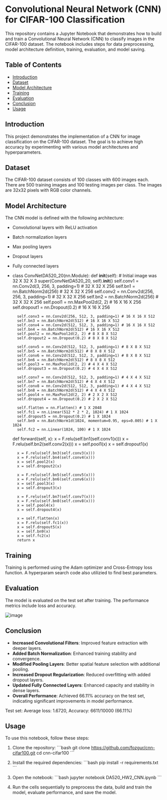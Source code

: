 # Convolutional Neural Network (CNN) for CIFAR-100 Classification

This repository contains a Jupyter Notebook that demonstrates how to build and train a Convolutional Neural Network (CNN) to classify images in the CIFAR-100 dataset. The notebook includes steps for data preprocessing, model architecture definition, training, evaluation, and model saving.

## Table of Contents

- [Introduction](#introduction)
- [Dataset](#dataset)
- [Model Architecture](#model-architecture)
- [Training](#training)
- [Evaluation](#evaluation)
- [Conclusion](#conclusion)
- [Usage](#usage)

## Introduction

This project demonstrates the implementation of a CNN for image classification on the CIFAR-100 dataset. The goal is to achieve high accuracy by experimenting with various model architectures and hyperparameters.

## Dataset

The CIFAR-100 dataset consists of 100 classes with 600 images each. There are 500 training images and 100 testing images per class. The images are 32x32 pixels with RGB color channels.

## Model Architecture

The CNN model is defined with the following architecture:

- Convolutional layers with ReLU activation
- Batch normalization layers
- Max pooling layers
- Dropout layers
- Fully connected layers

- class ConvNetDA520_20(nn.Module):
    def __init__(self):
        # Initial image was 32 X 32 X 3
        super(ConvNetDA520_20, self).__init__()
        self.conv1 = nn.Conv2d(3, 256, 3, padding=1) # 32 X 32 X 256
        self.bn1 = nn.BatchNorm2d(256) # 32 X 32 X 256
        self.conv2 = nn.Conv2d(256, 256, 3, padding=1) # 32 X 32 X 256
        self.bn2 = nn.BatchNorm2d(256) # 32 X 32 X 256
        self.pool1 = nn.MaxPool2d(2, 2) # 16 X 16 X 256
        self.dropout1 = nn.Dropout(0.2) # 16 X 16 X 256

        self.conv3 = nn.Conv2d(256, 512, 3, padding=1) # 16 X 16 X 512
        self.bn3 = nn.BatchNorm2d(512) # 16 X 16 X 512
        self.conv4 = nn.Conv2d(512, 512, 3, padding=1) # 16 X 16 X 512
        self.bn4 = nn.BatchNorm2d(512) # 16 X 16 X 512
        self.pool2 = nn.MaxPool2d(2, 2) # 8 X 8 X 512
        self.dropout2 = nn.Dropout(0.2) # 8 X 8 X 512

        self.conv5 = nn.Conv2d(512, 512, 3, padding=1) # 8 X 8 X 512
        self.bn5 = nn.BatchNorm2d(512) # 8 X 8 X 512
        self.conv6 = nn.Conv2d(512, 512, 3, padding=1) # 8 X 8 X 512
        self.bn6 = nn.BatchNorm2d(512) # 8 X 8 X 512
        self.pool3 = nn.MaxPool2d(2, 2) # 4 X 4 X 512
        self.dropout3 = nn.Dropout(0.2) # 4 X 4 X 512

        self.conv7 = nn.Conv2d(512, 512, 3, padding=1) # 4 X 4 X 512
        self.bn7 = nn.BatchNorm2d(512) # 4 X 4 X 512
        self.conv8 = nn.Conv2d(512, 512, 3, padding=1) # 4 X 4 X 512
        self.bn8 = nn.BatchNorm2d(512) # 4 X 4 X 512
        self.pool4 = nn.MaxPool2d(2, 2) # 2 X 2 X 512
        self.dropout4 = nn.Dropout(0.2) # 2 X 2 X 512

        self.flatten = nn.Flatten() # 1 X 2048
        self.fc1 = nn.Linear(512 * 2 * 2, 1024) # 1 X 1024
        self.dropout5 = nn.Dropout(0.2) # 1 X 1024
        self.bn9 = nn.BatchNorm1d(1024, momentum=0.95, eps=0.005) # 1 X 1024
        self.fc2 = nn.Linear(1024, 100) # 1 X 1024

    def forward(self, x):
        x = F.relu(self.bn1(self.conv1(x)))
        x = F.relu(self.bn2(self.conv2(x)))
        x = self.pool1(x)
        x = self.dropout1(x)

        x = F.relu(self.bn3(self.conv3(x)))
        x = F.relu(self.bn4(self.conv4(x)))
        x = self.pool2(x)
        x = self.dropout2(x)

        x = F.relu(self.bn5(self.conv5(x)))
        x = F.relu(self.bn6(self.conv6(x)))
        x = self.pool3(x)
        x = self.dropout3(x)

        x = F.relu(self.bn7(self.conv7(x)))
        x = F.relu(self.bn8(self.conv8(x)))
        x = self.pool4(x)
        x = self.dropout4(x)

        x = self.flatten(x)
        x = F.relu(self.fc1(x))
        x = self.dropout5(x)
        x = self.bn9(x)
        x = self.fc2(x)
        return x

## Training

Training is performed using the Adam optimizer and Cross-Entropy loss function.  A hyperparam search code also utilizied to find best parameters.

## Evaluation

The model is evaluated on the test set after training. The performance metrics include loss and accuracy.

![image](https://github.com/user-attachments/assets/79f0e86d-458a-497b-b98c-2d62ddd306aa)


## Conclusion

- **Increased Convolutional Filters**: Improved feature extraction with deeper layers.
- **Added Batch Normalization**: Enhanced training stability and convergence.
- **Modified Pooling Layers**: Better spatial feature selection with additional pooling.
- **Increased Dropout Regularization**: Reduced overfitting with added dropout layers.
- **Updated Fully Connected Layers**: Enhanced capacity and stability in dense layers.
- **Overall Performance**: Achieved 66.11% accuracy on the test set, indicating significant improvements in model performance.

Test set: Average loss: 1.6720, Accuracy: 6611/10000 (66.11%)



## Usage

To use this notebook, follow these steps:

1. Clone the repository:
   \`\`\`bash
   git clone https://github.com/fozgur/cnn-cifar100.git
   cd cnn-cifar100
   \`\`\`

2. Install the required dependencies:
   \`\`\`bash
   pip install -r requirements.txt
   \`\`\`

3. Open the notebook:
   \`\`\`bash
   jupyter notebook DA520_HW2_CNN.ipynb
   \`\`\`

4. Run the cells sequentially to preprocess the data, build and train the model, evaluate performance, and save the model.
